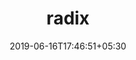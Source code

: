 ---
title: "radix"
date: 2019-06-16T17:46:51+05:30
type: "organisations"
org_name: "RStudio"
repo_desc: "NOTICE: The radix package has been renamed to distill, you can now find the code at https://github.com/rstudio/distill"
repo_link: https://github.com/rstudio/radix


---